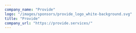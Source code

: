 ```yaml
---
company_name: "Provide"
logo: "/images/sponsors/provide_logo_white-background.svg"
title: "Provide"
company_url: "https://provide.services/"
---
```

 